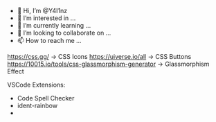 - 👋 Hi, I’m @Y4I1nz
- 👀 I’m interested in ...
- 🌱 I’m currently learning ...
- 💞️ I’m looking to collaborate on ...
- 📫 How to reach me ...

<!---
Y4I1nz/Y4I1nz is a ✨ special ✨ repository because its `README.md` (this file) appears on your GitHub profile.
You can click the Preview link to take a look at your changes.
--->

https://css.gg/ -> CSS Icons
https://uiverse.io/all -> CSS Buttons
https://10015.io/tools/css-glassmorphism-generator -> Glassmorphism Effect

VSCode Extensions:
- Code Spell Checker
- ident-rainbow
- 

